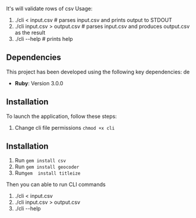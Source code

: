 It's will validate rows of csv
Usage:
1. ./cli < input.csv # parses input.csv and prints output to STDOUT
2. ./cli input.csv > output.csv # parses input.csv and produces output.csv as the result
3. ./cli --help # prints help
## Dependencies

This project has been developed using the following key dependencies:
 de
- **Ruby**: Version 3.0.0

## Installation 
To launch the application, follow these steps:
1. Change cli file permissions 
 `chmod +x cli`
## Installation

1. Run `gem install csv`
2. Run `gem install geocoder`
3. Run`gem  install titleize`

Then you can  able to run CLI commands
  1. ./cli < input.csv 
  2. ./cli input.csv > output.csv
  3. ./cli --help 
